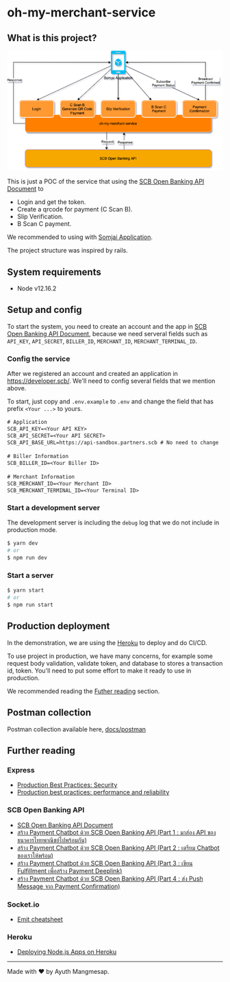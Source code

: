# oh-my-merchant-service

## What is this project?

![diagram](docs/draw.io/diagram.png)

This is just a POC of the service that using the [SCB Open Banking API Document](https://developer.scb/) to

- Login and get the token.
- Create a qrcode for payment (C Scan B).
- Slip Verification.
- B Scan C payment.

We recommended to using with [Somjai Application](https://github.com/iamgique/somjai-application).

The project structure was inspired by rails.

## System requirements

- Node v12.16.2

## Setup and config

To start the system, you need to create an account and the app in [SCB Open Banking API Document](https://developer.scb/), because we need serveral fields such as `API_KEY`, `API_SECRET`, `BILLER_ID`, `MERCHANT_ID`, `MERCHANT_TERMINAL_ID`.

### Config the service

After we registered an account and created an application in https://developer.scb/.
We'll need to config several fields that we mention above.

To start, just copy and `.env.example` to `.env` and change the field that has prefix `<Your ...>` to yours.

```
# Application
SCB_API_KEY=<Your API KEY>
SCB_API_SECRET=<Your API SECRET>
SCB_API_BASE_URL=https://api-sandbox.partners.scb # No need to change

# Biller Information
SCB_BILLER_ID=<Your Biller ID>

# Merchant Information
SCB_MERCHANT_ID=<Your Merchant ID>
SCB_MERCHANT_TERMINAL_ID=<Your Terminal ID>
```

### Start a development server

The development server is including the `debug` log that we do not include in production mode.

```bash
$ yarn dev
# or
$ npm run dev
```

### Start a server

```bash
$ yarn start
# or
$ npm run start
```

## Production deployment

In the demonstration, we are using the [Heroku](https://www.heroku.com/) to deploy and do CI/CD.

To use project in production, we have many concerns, for example some request body validation, validate token, and database to stores a transaction id, token. You'll need to put some effort to make it ready to use in production.

We recommended reading the [Futher reading](#Futher-reading) section.

## Postman collection

Postman collection available here, [docs/postman](./docs/postman)

## Further reading

### Express

- [Production Best Practices: Security](https://expressjs.com/en/advanced/best-practice-security.html)
- [Production best practices: performance and reliability](https://expressjs.com/en/advanced/best-practice-performance.html)

### SCB Open Banking API

- [SCB Open Banking API Document](https://developer.scb/)
- [สร้าง Payment Chatbot ด้วย SCB Open Banking API (Part 1 : มาส่อง API ของธนาคารไทยพาณิชย์ไปพร้อมกัน)](https://medium.com/@aijo/%E0%B8%AA%E0%B8%A3%E0%B9%89%E0%B8%B2%E0%B8%87-payment-chatbot-%E0%B8%94%E0%B9%89%E0%B8%A7%E0%B8%A2-scb-open-banking-api-part-1-ac1095e76ec9)
- [สร้าง Payment Chatbot ด้วย SCB Open Banking API (Part 2 : เตรียม Chatbot ของเราให้พร้อม)](https://medium.com/@aijo/%E0%B8%AA%E0%B8%A3%E0%B9%89%E0%B8%B2%E0%B8%87-payment-chatbot-%E0%B8%94%E0%B9%89%E0%B8%A7%E0%B8%A2-scb-open-banking-api-part-2-2dc3cc20c83b)
- [สร้าง Payment Chatbot ด้วย SCB Open Banking API (Part 3 : เขียน Fulfillment เพื่อสร้าง Payment Deeplink)](https://medium.com/@aijo/%E0%B8%AA%E0%B8%A3%E0%B9%89%E0%B8%B2%E0%B8%87-payment-chatbot-%E0%B8%94%E0%B9%89%E0%B8%A7%E0%B8%A2-scb-open-banking-api-part-3-161bdc0aa64b)
- [สร้าง Payment Chatbot ด้วย SCB Open Banking API (Part 4 : ส่ง Push Message จาก Payment Confirmation)](https://medium.com/@aijo/%E0%B8%AA%E0%B8%A3%E0%B9%89%E0%B8%B2%E0%B8%87-payment-chatbot-%E0%B8%94%E0%B9%89%E0%B8%A7%E0%B8%A2-scb-open-banking-api-part-4-a84034306ee1)

### Socket.io

- [Emit cheatsheet](https://socket.io/docs/emit-cheatsheet/)


### Heroku

- [Deploying Node.js Apps on Heroku](https://devcenter.heroku.com/articles/deploying-nodejs)

---

Made with ❤️ by Ayuth Mangmesap.
